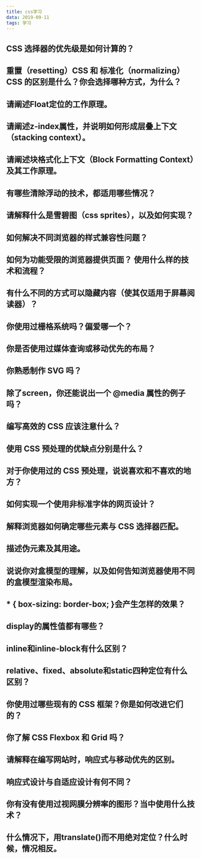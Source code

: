 ```yaml
---
title: css学习
data: 2019-09-11
tags: 学习
---
```


## CSS 选择器的优先级是如何计算的？

## 重置（resetting）CSS 和 标准化（normalizing）CSS 的区别是什么？你会选择哪种方式，为什么？

## 请阐述Float定位的工作原理。

## 请阐述z-index属性，并说明如何形成层叠上下文（stacking context）。

## 请阐述块格式化上下文（Block Formatting Context）及其工作原理。

## 有哪些清除浮动的技术，都适用哪些情况？

## 请解释什么是雪碧图（css sprites），以及如何实现？

## 如何解决不同浏览器的样式兼容性问题？

## 如何为功能受限的浏览器提供页面？ 使用什么样的技术和流程？

## 有什么不同的方式可以隐藏内容（使其仅适用于屏幕阅读器）？

## 你使用过栅格系统吗？偏爱哪一个？

## 你是否使用过媒体查询或移动优先的布局？

## 你熟悉制作 SVG 吗？

## 除了screen，你还能说出一个 @media 属性的例子吗？

## 编写高效的 CSS 应该注意什么？

## 使用 CSS 预处理的优缺点分别是什么？

## 对于你使用过的 CSS 预处理，说说喜欢和不喜欢的地方？

## 如何实现一个使用非标准字体的网页设计？

## 解释浏览器如何确定哪些元素与 CSS 选择器匹配。

## 描述伪元素及其用途。

## 说说你对盒模型的理解，以及如何告知浏览器使用不同的盒模型渲染布局。

## * { box-sizing: border-box; }会产生怎样的效果？

## display的属性值都有哪些？

## inline和inline-block有什么区别？

## relative、fixed、absolute和static四种定位有什么区别？

## 你使用过哪些现有的 CSS 框架？你是如何改进它们的？
## 你了解 CSS Flexbox 和 Grid 吗？
## 请解释在编写网站时，响应式与移动优先的区别。
## 响应式设计与自适应设计有何不同？
## 你有没有使用过视网膜分辨率的图形？当中使用什么技术？
## 什么情况下，用translate()而不用绝对定位？什么时候，情况相反。